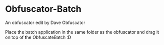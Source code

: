 # Obfuscator-Batch
An obfuscator edit by Dave Obfuscator 

Place the batch application in the same folder as the obfuscator and drag it on top of the ObfuscateBatch :D     
